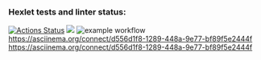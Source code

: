 ### Hexlet tests and linter status:
[![Actions Status](https://github.com/Krissisp/backend-project-lvl1/workflows/hexlet-check/badge.svg)](https://github.com/Krissisp/backend-project-lvl1/actions)
<a href="https://codeclimate.com/github/codeclimate/codeclimate/maintainability"><img src="https://api.codeclimate.com/v1/badges/a99a88d28ad37a79dbf6/maintainability" /></a>
![example workflow](https://github.com/backend-project-lvl1/.github/workflows/github-actions-demo.yml)
https://asciinema.org/connect/d556d1f8-1289-448a-9e77-bf89f5e2444f
https://asciinema.org/connect/d556d1f8-1289-448a-9e77-bf89f5e2444f